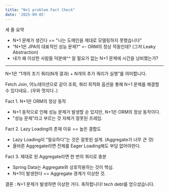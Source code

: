 ```yaml
---
title: "N+1 problem Fact Check"
date: '2025-09-05'
---
```


세 줄 요약
* N+1 문제가 생긴다 == "나는 도메인을 제대로 모델링하지 못했습니다"
* “N+1은 JPA의 대표적인 성능 문제?” <- ORM의 정상 작동인데? (그저 Leaky Abstraction)
* 내가 왜 이상한 사람들 덕분에^^ 알 필요가 없는 N+1 문제에 시간을 낭비했는가?

---

N+1은 “1개의 초기 쿼리(N개 결과) + N개의 추가 쿼리가 실행”를 의미합니다.

Fetch Join, 어노테이션으로 같이 조회, 쿼리 최적화 옵션을 통해 N+1 문제를 해결할 수 있다네요.. (우와 멋지다..)

Fact 1. N+1은 ORM의 정상 동작
* N+1 동작으로 인해 성능 문제가 발생할 순 있지만, N+1은 ORM의 정상 동작이다.
* "성능 문제"라고 부르는 것 자체가 잘못된 프레임.

Fact 2. Lazy Loading의 존재 이유 == 높은 결합도
* Lazy Loading이 "필요하다"는 것은 잘못된 설계. (Aggregate가 너무 큰 것)
* 올바른 Aggregate라면 전체를 Eager Loading해도 부담 없어야한다.

Fact 3. 제대로 된 Aggregate라면 한 번의 쿼리로 충분
* Spring Data는 Aggregate와 상호작용하는 것이 핵심.
* N+1이 발생한다 == Aggregate 경계가 이상한 것.

결론 : N+1 문제가 발생하면 이상한 거다. 축하합니다! tech debt를 얻으셨습니다.